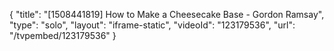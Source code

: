 {
    "title": "[1508441819] How to Make a Cheesecake Base - Gordon Ramsay",
    "type": "solo",
    "layout": "iframe-static",
    "videoId": "123179536",
    "url": "\/tvpembed\/123179536"
}